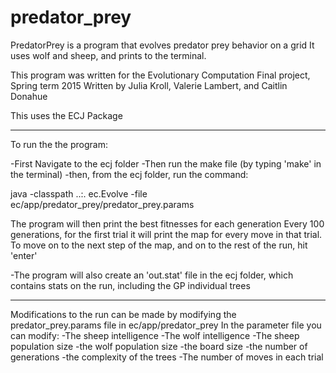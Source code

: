 # predator_prey

PredatorPrey is a program that evolves predator prey behavior on a grid
It uses wolf and sheep, and prints to the terminal.
 
This program was written for the Evolutionary Computation Final project, Spring term 2015
Written by Julia Kroll, Valerie Lambert, and Caitlin Donahue

This uses the ECJ Package

----------------------------------------------------------------------------------------------------------

To run the the program:

-First Navigate to the ecj folder
-Then run the make file (by typing 'make' in the terminal)
-then, from the ecj folder, run the command:

java -classpath ..:. ec.Evolve -file ec/app/predator_prey/predator_prey.params

The program will then print the best fitnesses for each generation 
Every 100 generations, for the first trial it will print the map for every move in that trial. 
To move on to the next step of the map, and on to the rest of the run, hit 'enter'

-The program will also create an 'out.stat' file in the ecj folder, which contains stats on the run, including the GP individual trees


---------------------------------------------------------------------------------------------------------

Modifications to the run can be made by modifying the predator_prey.params file in ec/app/predator_prey
In the parameter file you can modify:
-The sheep intelligence
-The wolf intelligence
-The sheep population size
-the wolf population size
-the board size
-the number of generations
-the complexity of the trees
-The number of moves in each trial

